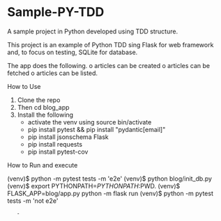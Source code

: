 # Sample-PY-TDD
A sample project in Python developed using TDD structure.

This project is an example of Python TDD sing Flask for web framework
and, to focus on testing, SQLite for database.

The app does the following.
o articles can be created
o articles can be fetched
o articles can be listed.

How to Use

1.  Clone the repo
2.  Then  cd blog_app
3.  Install the following
       - activate the venv using source bin/activate
       - pip install pytest && pip install "pydantic[email]"
       - pip install jsonschema Flask
       - pip install requests
       - pip install pytest-cov

How to Run and execute 

(venv)$ python -m pytest tests -m 'e2e'
(venv)$ python blog/init_db.py 
(venv)$ export PYTHONPATH=$PYTHONPATH:$PWD.
(venv)$ FLASK_APP=blog/app.py python -m flask run
(venv)$ python -m pytest tests -m 'not e2e'


       - 